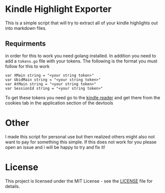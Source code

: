 # Kindle Highlight Exporter

This is a simple script that will try to extract all of your kindle highlights out into markdown files.

## Requirments

in order for this to work you need golang installed. In addition you need to add a `tokens.go` file with your tokens. The following is the format you must follow for this to work

```golang
var XMain string = "<your string token>"
var UbidMain string = "<your string token>"
var AtMain string = "<your string token>"
var SessionId string = "<your string token>"
```

To get these tokens you need go to the [kindle reader](reader.amazon.com) and get there from the cookies tab in the application section of the devtools

# Other

I made this script for personal use but then realized others might also not want to pay for something this simple. If this does not work for you please open an issue and i will be happy to try and fix it!

# License

This project is licensed under the MIT License - see the [LICENSE](./LICENSE) file for details.
